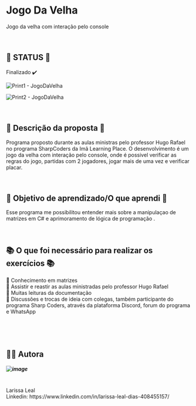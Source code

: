 # Jogo Da Velha
Jogo da velha com interação pelo console
<br><br><br>

## 🔨 STATUS 🔨
Finalizado ✔️

![Print1 - JogoDaVelha](https://user-images.githubusercontent.com/108475403/209734597-10e8d8f3-e60f-4718-8fd5-d58e89dba7f1.PNG)

![Print2 - JogoDaVelha](https://user-images.githubusercontent.com/108475403/209734640-95dcb11a-791e-40be-8f52-534cde4d0bd5.PNG)
<br><br><br>

## 📝 Descrição da proposta 📝
Programa proposto durante as aulas ministras pelo professor Hugo Rafael no programa SharpCoders da Imã Learning Place. 
O desenvolvimento é um jogo da velha com interação pelo console, onde é possivel verificar as regras do jogo, partidas com 2 jogadores,
jogar mais de uma vez e verificar placar.
<br><br><br>

## 🎯 Objetivo de aprendizado/O que aprendi 🎯
Esse programa me possibilitou entender mais sobre a manipulaçao de matrizes em C# e aprimoramento de lógica de programação .
<br><br><br>

## 📚 O que foi necessário para realizar os exercícios 📚
📌 Conhecimento em matrizes <br>
📌 Assistir e reastir as aulas ministradas pelo professor Hugo Rafael <br>
📌 Muitas leituras da documentação <br>
📌 Discussões e trocas de ideia com colegas, também participante do programa Sharp Coders, através da plataforma Discord, forum do programa e WhatsApp <br>

<br><br><br>

## 👩‍💻 Autora
##### ![image](https://user-images.githubusercontent.com/108475403/207887950-ba78da66-243e-494a-bd19-68c6bd776e2f.png)

<br>
Larissa Leal 
<br>
Linkedin: https://www.linkedin.com/in/larissa-leal-dias-408455157/
